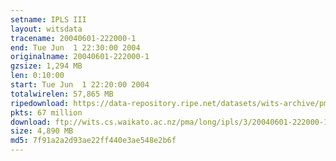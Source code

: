 ```yaml
---
setname: IPLS III
layout: witsdata
tracename: 20040601-222000-1
end: Tue Jun  1 22:30:00 2004
originalname: 20040601-222000-1
gzsize: 1,294 MB
len: 0:10:00
start: Tue Jun  1 22:20:00 2004
totalwirelen: 57,865 MB
ripedownload: https://data-repository.ripe.net/datasets/wits-archive/pma/long/ipls/3/20040601-222000-1.gz
pkts: 67 million
download: ftp://wits.cs.waikato.ac.nz/pma/long/ipls/3/20040601-222000-1.gz
size: 4,890 MB
md5: 7f91a2a2d93ae22ff440e3ae548e2b6f
---
```


